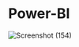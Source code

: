 # Power-BI
![Screenshot (154)](https://github.com/rissshhhabh/Power-BI/assets/113924805/40be0ae4-3887-41b4-b1a7-c80c85990d1b)
